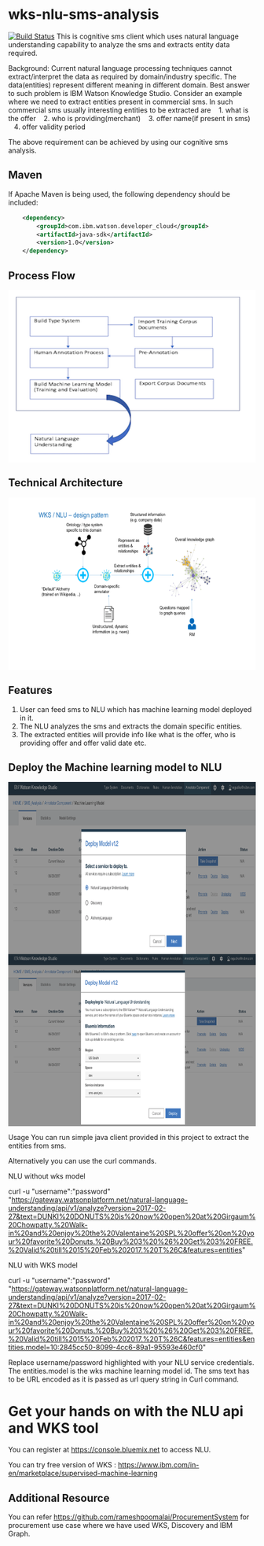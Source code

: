 # wks-nlu-sms-analysis
[![Build Status](https://travis-ci.org/IBM/watson-online-store.svg?branch=master)](https://travis-ci.org/ragudiko/wks-nlu-sms-analysis)
This is cognitive sms client which uses natural language understanding capability to analyze the sms and extracts entity data required.

Background: Current natural language processing techniques cannot extract/interpret the data as required by domain/industry specific. The data(entities) represent different meaning in different domain. Best answer to such problem is IBM Watson Knowledge Studio.
Consider an example where we need to extract entities present in commercial sms.
In such commercial sms usually interesting entities to be extracted are
   1. what is the offer
   2. who is providing(merchant)
   3. offer name(if present in sms)
   4. offer validity period

The above requirement can be achieved by using our cognitive sms analysis.

## Maven
If Apache Maven is being used, the following dependency should be included:
```xml
  	<dependency>
  		<groupId>com.ibm.watson.developer_cloud</groupId>
  		<artifactId>java-sdk</artifactId>
  		<version>1.0</version>
  	</dependency> 	
```

## Process Flow

<img src="images/WKS-NLU-process.png" width="800" height="350" align="center">

## Technical Architecture

<img src="images/Technical Architecture - 2.png" width="800" height="350" align="center">


## Features
1. User can feed sms to NLU which has machine learning model deployed in it.
2. The NLU analyzes the sms and extracts the domain specific entities.
3. The extracted entities will provide info like what is the offer, who is providing offer and offer valid date etc.


## Deploy the Machine learning model to NLU
<img src="images/wks-nlu-deploy-1.png" width="800" height="350" align="center">

<img src="images/wks-nlu-deploy-2.png" width="800" height="350" align="center">

Usage
You can run simple java client provided in this project to extract the entities from sms.

Alternatively you can use the curl commands.

NLU without wks model

curl -u "username":"password" "https://gateway.watsonplatform.net/natural-language-understanding/api/v1/analyze?version=2017-02-27&text=DUNKI%20DONUTS%20is%20now%20open%20at%20Girgaum%20Chowpatty.%20Walk-in%20and%20enjoy%20the%20Valentaine%20SPL%20offer%20on%20your%20favorite%20Donuts.%20Buy%203%20%26%20Get%203%20FREE.%20Valid%20till%2015%20Feb%202017.%20T%26C&features=entities"

NLU with WKS model

curl -u "username":"password" "https://gateway.watsonplatform.net/natural-language-understanding/api/v1/analyze?version=2017-02-27&text=DUNKI%20DONUTS%20is%20now%20open%20at%20Girgaum%20Chowpatty.%20Walk-in%20and%20enjoy%20the%20Valentaine%20SPL%20offer%20on%20your%20favorite%20Donuts.%20Buy%203%20%26%20Get%203%20FREE.%20Valid%20till%2015%20Feb%202017.%20T%26C&features=entities&entities.model=10:2845cc50-8099-4cc6-89a1-95593e460cf0"

Replace username/password highlighted with your NLU service credentials. The entities.model is the wks machine learning model id. The sms text has to be URL encoded as it is passed as url query string in Curl command.

# Get your hands on with the NLU api and WKS tool
You can register at https://console.bluemix.net to access NLU.

You can try free version of WKS : https://www.ibm.com/in-en/marketplace/supervised-machine-learning

## Additional Resource
You can refer https://github.com/rameshpoomalai/ProcurementSystem for procurement use case where we have used WKS, Discovery and IBM Graph.

